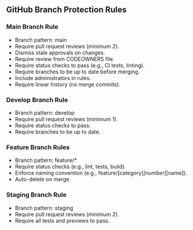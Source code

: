 ﻿## GitHub Branch Protection Rules

### Main Branch Rule
- Branch pattern: main
- Require pull request reviews (minimum 2).
- Dismiss stale approvals on changes.
- Require review from CODEOWNERS file.
- Require status checks to pass (e.g., CI tests, linting).
- Require branches to be up to date before merging.
- Include administrators in rules.
- Require linear history (no merge commits).

### Develop Branch Rule
- Branch pattern: develop
- Require pull request reviews (minimum 1).
- Require status checks to pass.
- Require branches to be up to date.

### Feature Branch Rules
- Branch pattern: feature/*
- Require status checks (e.g., lint, tests, build).
- Enforce naming convention (e.g., feature/[category]_[number]_[name]).
- Auto-delete on merge.

### Staging Branch Rule
- Branch pattern: staging
- Require pull request reviews (minimum 2).
- Require all tests and previews to pass.
